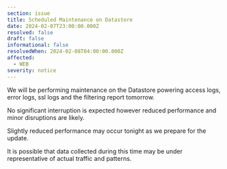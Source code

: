 ```yaml
---
section: issue
title: Scheduled Maintenance on Datastore
date: 2024-02-07T23:00:00.000Z
resolved: false
draft: false
informational: false
resolvedWhen: 2024-02-08T04:00:00.000Z
affected:
  - WEB
severity: notice
---
```

We will be performing maintenance on the Datastore powering access logs, error logs, ssl logs and the filtering report tomorrow.

N﻿o significant interruption is expected however reduced performance and minor disruptions are likely.

S﻿lightly reduced performance may occur tonight as we prepare for the update.

I﻿t is possible that data collected during this time may be under representative of actual traffic and patterns.
